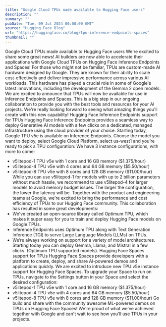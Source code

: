 ```yaml
---
title: "Google Cloud TPUs made available to Hugging Face users"
description: ""
summary: ""
pubDate: "Tue, 09 Jul 2024 00:00:00 GMT"
source: "Hugging Face Blog"
url: "https://huggingface.co/blog/tpu-inference-endpoints-spaces"
thumbnail: ""
---
```


Google Cloud TPUs made available to Hugging Face users
We're excited to share some great news! AI builders are now able to accelerate their applications with Google Cloud TPUs on Hugging Face Inference Endpoints and Spaces!
For those who might not be familiar, TPUs are custom-made AI hardware designed by Google. They are known for their ability to scale cost-effectively and deliver impressive performance across various AI workloads. This hardware has played a crucial role in some of Google's latest innovations, including the development of the Gemma 2 open models. We are excited to announce that TPUs will now be available for use in Inference Endpoints and Spaces.
This is a big step in our ongoing collaboration to provide you with the best tools and resources for your AI projects. We're really looking forward to seeing what amazing things you'll create with this new capability!
Hugging Face Inference Endpoints support for TPUs
Hugging Face Inference Endpoints provides a seamless way to deploy Generative AI models with a few clicks on a dedicated, managed infrastructure using the cloud provider of your choice. Starting today, Google TPU v5e is available on Inference Endpoints. Choose the model you want to deploy, select Google Cloud Platform, select us-west1 and you’re ready to pick a TPU configuration:
We have 3 instance configurations, with more to come:
- v5litepod-1 TPU v5e with 1 core and 16 GB memory ($1.375/hour)
- v5litepod-4 TPU v5e with 4 cores and 64 GB memory ($5.50/hour)
- v5litepod-8 TPU v5e with 8 cores and 128 GB memory ($11.00/hour)
While you can use v5litepod-1 for models with up to 2 billion parameters without much hassle, we recommend to use v5litepod-4 for larger models to avoid memory budget issues. The larger the configuration, the lower the latency will be.
Together with the product and engineering teams at Google, we're excited to bring the performance and cost efficiency of TPUs to our Hugging Face community. This collaboration has resulted in some great developments:
- We've created an open-source library called Optimum TPU, which makes it super easy for you to train and deploy Hugging Face models on Google TPUs.
- Inference Endpoints uses Optimum TPU along with Text Generation Inference (TGI) to serve Large Language Models (LLMs) on TPUs.
- We’re always working on support for a variety of model architectures. Starting today you can deploy Gemma, Llama, and Mistral in a few clicks. (Optimum TPU supported models).
Hugging Face Spaces support for TPUs
Hugging Face Spaces provide developers with a platform to create, deploy, and share AI-powered demos and applications quickly. We are excited to introduce new TPU v5e instance support for Hugging Face Spaces. To upgrade your Space to run on TPUs, navigate to the Settings button in your Space and select the desired configuration:
- v5litepod-1 TPU v5e with 1 core and 16 GB memory ($1.375/hour)
- v5litepod-4 TPU v5e with 4 cores and 64 GB memory ($5.50/hour)
- v5litepod-8 TPU v5e with 8 cores and 128 GB memory ($11.00/hour)
Go build and share with the community awesome ML-powered demos on TPUs on Hugging Face Spaces!
We're proud of what we've achieved together with Google and can't wait to see how you'll use TPUs in your projects.